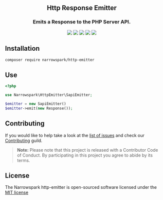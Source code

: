 <h2 align="center">Http Response Emitter</h2>
<h3 align="center">Emits a Response to the PHP Server API.</h3>
<p align="center">
    <a href="https://github.com/narrowspark/http-emitter/releases"><img src="https://img.shields.io/packagist/v/narrowspark/http-emitter.svg?style=flat-square"></a>
    <a href="https://php.net/"><img src="https://img.shields.io/badge/php-%5E7.1.0-8892BF.svg?style=flat-square"></a>
    <a href="https://travis-ci.org/narrowspark/http-emitter"><img src="https://img.shields.io/travis/rust-lang/rust/master.svg?style=flat-square"></a>
    <a href="https://codecov.io/gh/narrowspark/http-emitter"><img src="https://img.shields.io/codecov/c/github/narrowspark/http-emitter/master.svg?style=flat-square"></a>
    <a href="http://opensource.org/licenses/MIT"><img src="https://img.shields.io/badge/license-MIT-brightgreen.svg?style=flat-square"></a>
</p>

Installation
------------

```bash
composer require narrowspark/http-emitter
```

Use
------------

```php
<?php

use Narrowspark\HttpEmitter\SapiEmitter;

$emitter = new SapiEmitter()
$emitter->emit(new Response());
```

Contributing
------------

If you would like to help take a look at the [list of issues](http://github.com/narrowspark/http-emitter/issues) and check our [Contributing](CONTRIBUTING.md) guild.

> **Note:** Please note that this project is released with a Contributor Code of Conduct. By participating in this project you agree to abide by its terms.


License
---------------

The Narrowspark http-emitter is open-sourced software licensed under the [MIT license](http://opensource.org/licenses/MIT)
